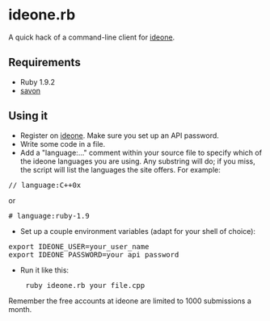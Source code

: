 # ideone.rb

A quick hack of a command-line client for [ideone](http://ideone.com).

## Requirements

 * Ruby 1.9.2
 * [savon](http://rubygems.org/gems/savon)

## Using it

 * Register on [ideone](http://ideone.com). Make sure you set up an API password.
 * Write some code in a file.
 * Add a "language:..." comment within your source file to specify which of the ideone languages you are using. Any substring will do; if you miss, the script will list the languages the site offers. For example:
<pre>
// language:C++0x
</pre>
or
<pre>
# language:ruby-1.9
</pre>
 * Set up a couple environment variables (adapt for your shell of choice):
<pre>
export IDEONE_USER=your_user_name
export IDEONE_PASSWORD=your_api_password
</pre>
 * Run it like this:
<pre>
    ruby ideone.rb your_file.cpp
</pre>

Remember the free accounts at ideone are limited to 1000 submissions a month.
